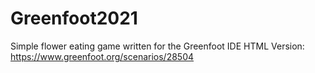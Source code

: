 # Greenfoot2021

Simple flower eating game written for the Greenfoot IDE
HTML Version: https://www.greenfoot.org/scenarios/28504
